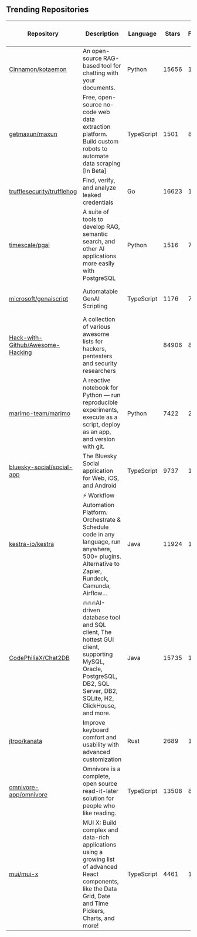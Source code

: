 ## Trending Repositories

| Repository | Description | Language | Stars | Forks | Built By | Current Period Stars |
|------------|-------------|----------|-------|-------|----------|---------------------|
| [Cinnamon/kotaemon](https://github.com/Cinnamon/kotaemon) | An open-source RAG-based tool for chatting with your documents. | Python | 15656 | 1198 | [taprosoft](https://github.com/taprosoft), [trducng](https://github.com/trducng), [cin-albert](https://github.com/cin-albert), [phv2312](https://github.com/phv2312), [cin-niko](https://github.com/cin-niko) | 239 |
| [getmaxun/maxun](https://github.com/getmaxun/maxun) | Free, open-source no-code web data extraction platform. Build custom robots to automate data scraping [In Beta] | TypeScript | 1501 | 86 | [amhsirak](https://github.com/amhsirak), [naveenpan09](https://github.com/naveenpan09) | 396 |
| [trufflesecurity/trufflehog](https://github.com/trufflesecurity/trufflehog) | Find, verify, and analyze leaked credentials | Go | 16623 | 1688 | [lonmarsDev](https://github.com/lonmarsDev), [roxanne-tampus](https://github.com/roxanne-tampus), [ahrav](https://github.com/ahrav), [dustin-decker](https://github.com/dustin-decker) | 231 |
| [timescale/pgai](https://github.com/timescale/pgai) | A suite of tools to develop RAG, semantic search, and other AI applications more easily with PostgreSQL | Python | 1516 | 71 | [jgpruitt](https://github.com/jgpruitt), [billy-the-fish](https://github.com/billy-the-fish), [alejandrodnm](https://github.com/alejandrodnm), [cevian](https://github.com/cevian), [Askir](https://github.com/Askir) | 205 |
| [microsoft/genaiscript](https://github.com/microsoft/genaiscript) | Automatable GenAI Scripting | TypeScript | 1176 | 77 | [pelikhan](https://github.com/pelikhan), [bzorn](https://github.com/bzorn), [mmoskal](https://github.com/mmoskal), [microsoftopensource](https://github.com/microsoftopensource), [eltociear](https://github.com/eltociear) | 312 |
| [Hack-with-Github/Awesome-Hacking](https://github.com/Hack-with-Github/Awesome-Hacking) | A collection of various awesome lists for hackers, pentesters and security researchers |  | 84906 | 8925 | [Chan9390](https://github.com/Chan9390), [inputsh](https://github.com/inputsh), [yeyintminthuhtut](https://github.com/yeyintminthuhtut), [teejayen](https://github.com/teejayen), [sundowndev](https://github.com/sundowndev) | 76 |
| [marimo-team/marimo](https://github.com/marimo-team/marimo) | A reactive notebook for Python — run reproducible experiments, execute as a script, deploy as an app, and version with git. | Python | 7422 | 257 | [mscolnick](https://github.com/mscolnick), [akshayka](https://github.com/akshayka), [dmadisetti](https://github.com/dmadisetti) | 151 |
| [bluesky-social/social-app](https://github.com/bluesky-social/social-app) | The Bluesky Social application for Web, iOS, and Android | TypeScript | 9737 | 1245 | [pfrazee](https://github.com/pfrazee), [estrattonbailey](https://github.com/estrattonbailey), [haileyok](https://github.com/haileyok), [gaearon](https://github.com/gaearon), [mozzius](https://github.com/mozzius) | 80 |
| [kestra-io/kestra](https://github.com/kestra-io/kestra) | ⚡ Workflow Automation Platform. Orchestrate & Schedule code in any language, run anywhere, 500+ plugins. Alternative to Zapier, Rundeck, Camunda, Airflow... | Java | 11924 | 1008 | [tchiotludo](https://github.com/tchiotludo), [loicmathieu](https://github.com/loicmathieu), [Skraye](https://github.com/Skraye), [brian-mulier-p](https://github.com/brian-mulier-p), [MilosPaunovic](https://github.com/MilosPaunovic) | 283 |
| [CodePhiliaX/Chat2DB](https://github.com/CodePhiliaX/Chat2DB) | 🔥🔥🔥AI-driven database tool and SQL client, The hottest GUI client, supporting MySQL, Oracle, PostgreSQL, DB2, SQL Server, DB2, SQLite, H2, ClickHouse, and more. | Java | 15735 | 1765 | [shanhexi](https://github.com/shanhexi), [Chat2DB-Pro](https://github.com/Chat2DB-Pro), [JerryFan626](https://github.com/JerryFan626), [chat2db-jerry](https://github.com/chat2db-jerry), [robinji0](https://github.com/robinji0) | 44 |
| [jtroo/kanata](https://github.com/jtroo/kanata) | Improve keyboard comfort and usability with advanced customization | Rust | 2689 | 122 | [jtroo](https://github.com/jtroo), [rszyma](https://github.com/rszyma), [eugenesvk](https://github.com/eugenesvk), [wis](https://github.com/wis), [jian-lin](https://github.com/jian-lin) | 74 |
| [omnivore-app/omnivore](https://github.com/omnivore-app/omnivore) | Omnivore is a complete, open source read-it-later solution for people who like reading. | TypeScript | 13508 | 842 | [jacksonh](https://github.com/jacksonh), [sywhb](https://github.com/sywhb), [satindar](https://github.com/satindar), [rupin90](https://github.com/rupin90) | 65 |
| [mui/mui-x](https://github.com/mui/mui-x) | MUI X: Build complex and data-rich applications using a growing list of advanced React components, like the Data Grid, Date and Time Pickers, Charts, and more! | TypeScript | 4461 | 1303 | [flaviendelangle](https://github.com/flaviendelangle), [oliviertassinari](https://github.com/oliviertassinari), [LukasTy](https://github.com/LukasTy), [renovate-bot](https://github.com/renovate-bot) | 6 |
